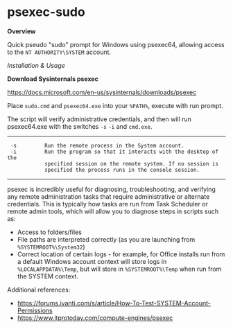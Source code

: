 # psexec-sudo
**Overview**

Quick pseudo "sudo" prompt for Windows using psexec64, allowing access to the `NT AUTHORITY\SYSTEM` account.

*Installation & Usage*

**Download Sysinternals psexec**

https://docs.microsoft.com/en-us/sysinternals/downloads/psexec

Place `sudo.cmd` and `psexec64.exe` into your `%PATH%`, execute with run prompt.

The script will verify administrative credentials, and then will run psexec64.exe with the switches `-s` `-i` and `cmd.exe`.
***
     -s         Run the remote process in the System account.
     -i         Run the program so that it interacts with the desktop of the
                specified session on the remote system. If no session is
                specified the process runs in the console session.
***

psexec is incredibly useful for diagnosing, troubleshooting, and verifying any remote administration tasks that require administrative or alternate credentials.
This is typically how tasks are run from Task Scheduler or remote admin tools, which will allow you to diagnose steps in scripts such as:
* Access to folders/files
* File paths are interpreted correctly (as you are launching from `%SYSTEMROOT%\System32`)
* Correct location of certain logs - for example, for Office installs run from a default Windows account context will store logs in `%LOCALAPPDATA%\Temp`, but will store in `%SYSTEMROOT%\Temp` when run from the SYSTEM context.

Additional references:
* https://forums.ivanti.com/s/article/How-To-Test-SYSTEM-Account-Permissions
* https://www.itprotoday.com/compute-engines/psexec
